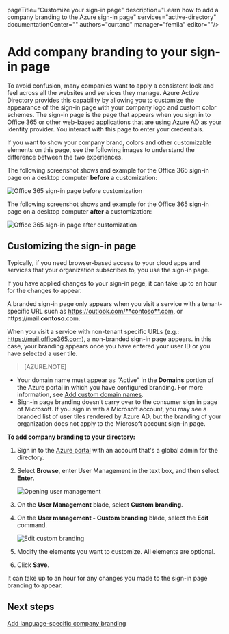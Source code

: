 pageTitle="Customize your sign-in page"
description="Learn how to add a company branding to the Azure sign-in page"
services="active-directory"
documentationCenter=""
authors="curtand"
manager="femila"
editor=""/>

<tags
ms.service="active-directory"
ms.workload="identity"
ms.tgt_pltfrm="na"
ms.devlang="na"
ms.topic="article"
ms.date="08/17/2016"
ms.author="curtand"/>

# Add company branding to your sign-in page

To avoid confusion, many companies want to apply a consistent look and feel across all the websites and services they manage. Azure Active Directory provides this capability by allowing you to customize the appearance of the sign-in page with your company logo and custom color schemes. The sign-in page is the page that appears when you sign in to Office 365 or other web-based applications that are using Azure AD as your identity provider. You interact with this page to enter your credentials.

If you want to show your company brand, colors and other customizable elements on this page, see the following images to understand the difference between the two experiences.

The following screenshot shows and example for the Office 365 sign-in page on a desktop computer **before** a customization:

![Office 365 sign-in page before customization](./media/active-directory-branding-custom-signon-azure-portal/sign-in-page-before-customization.png)

The following screenshot shows and example for the Office 365 sign-in page on a desktop computer **after** a customization:

![Office 365 sign-in page after customization](./media/active-directory-branding-custom-signon-azure-portal/sign-in-page-after-customization.png)


## Customizing the sign-in page

Typically, if you need browser-based access to your cloud apps and services that your organization subscribes to, you use the sign-in page.

If you have applied changes to your sign-in page, it can take up to an hour for the changes to appear.

A branded sign-in page only appears when you visit a service with a tenant-specific URL such as https://outlook.com/**contoso**.com, or https://mail.**contoso**.com.

When you visit a service with non-tenant specific URLs (e.g.: https://mail.office365.com), a non-branded sign-in page appears. in this case, your branding appears once you have entered your user ID or you have selected a user tile.

> [AZURE.NOTE]
>
- Your domain name must appear as “Active" in the **Domains** portion of the Azure portal in which you have configured branding. For more information, see [Add custom domain names](active-directory-domains-add-azure-portal.md).
- Sign-in page branding doesn’t carry over to the consumer sign in page of Microsoft. If you sign in with a Microsoft account, you may see a branded list of user tiles rendered by Azure AD, but the branding of your organization does not apply to the Microsoft account sign-in page.

**To add company branding to your directory:**

1.  Sign in to the [Azure portal](https://portal.azure.com) with an account that's a global admin for the directory.

2.  Select **Browse**, enter User Management in the text box, and then select **Enter**.

    ![Opening user management](./media/active-directory-branding-custom-signon-azure-portal/user-management.png)

3. On the **User Management** blade, select **Custom branding**.

4. On the **User management - Custom branding** blade, select the **Edit** command.

    ![Edit custom branding](./media/active-directory-branding-custom-signon-azure-portal/edit-branding.png)

5. Modify the elements you want to customize. All elements are optional.

6. Click **Save**.

It can take up to an hour for any changes you made to the sign-in page branding to appear.

## Next steps

[Add language-specific company branding](active-directory-branding-localize-azure-portal.md)
